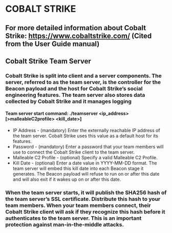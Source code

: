 # COBALT STRIKE 

## For more detailed information about Cobalt Strike: https://www.cobaltstrike.com/ (Cited from the User Guide manual)

## Cobalt Strike Team Server

### Cobalt Strike is split into client and a server components. The server, referred to as the team server, is the controller for the Beacon payload and the host for Cobalt Strike’s social engineering features. The team server also stores data collected by Cobalt Strike and it manages logging

#### Team server start command: ./teamserver <ip_address> <password> [>malleableC2profile> <kill_date>]

  - IP Address - (mandatory) Enter the externally reachable IP address of the team server. Cobalt Strike uses this value as a default host for its features.
  - Password - (mandatory) Enter a password that your team members will use to connect the Cobalt Strike client to the team server.
  - Malleable C2 Profile - (optional) Specify a valid Malleable C2 Profile.
  - Kill Date - (optional) Enter a date value in YYYY-MM-DD format. The team server will embed this kill date into each Beacon stage it generates. The Beacon payload will refuse to run on or after this date and will also exit if it wakes up on or after this date.

### When the team server starts, it will publish the SHA256 hash of the team server’s SSL certificate. Distribute this hash to your team members. When your team members connect, their Cobalt Strike client will ask if they recognize this hash before it authenticates to the team server. This is an important protection against man-in-the-middle attacks.

